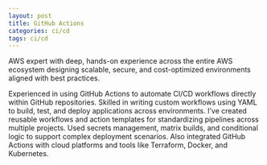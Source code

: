 ```yaml
---
layout: post
title: GitHub Actions
categories: ci/cd
tags: ci/cd
---
```


AWS expert with deep, hands-on experience across the entire AWS ecosystem designing scalable, secure, and cost-optimized environments aligned with best practices.

<!--more-->

Experienced in using GitHub Actions to automate CI/CD workflows directly within GitHub repositories. Skilled in writing custom workflows using YAML to build, test, and deploy applications across environments. I’ve created reusable workflows and action templates for standardizing pipelines across multiple projects. Used secrets management, matrix builds, and conditional logic to support complex deployment scenarios. Also integrated GitHub Actions with cloud platforms and tools like Terraform, Docker, and Kubernetes.
